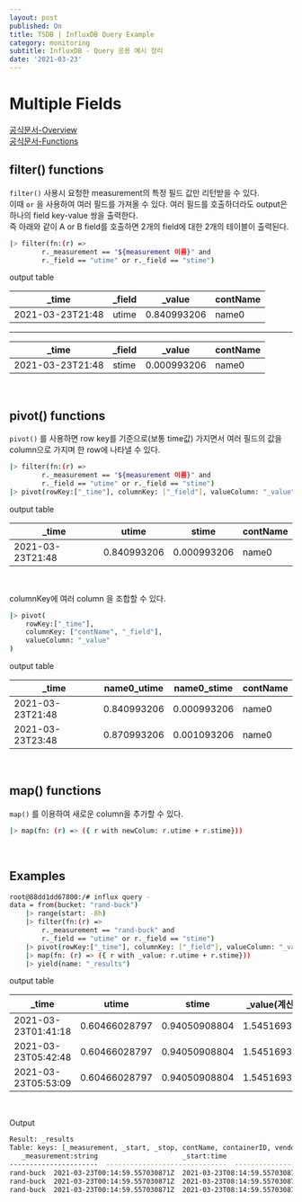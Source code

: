 ```yaml
---
layout: post
published: On
title: TSDB | InfluxDB Query Example
category: monitoring
subtitle: InfluxDB - Query 응용 예시 정리
date: '2021-03-23'
---  
```


# Multiple Fields

[공식문서-Overview](https://docs.influxdata.com/influxdb/cloud/query-data/common-queries/multiple-fields-in-calculations/) <br>
[공식문서-Functions](https://docs.influxdata.com/influxdb/v2.0/reference/flux/stdlib/built-in/transformations/)

## filter() functions
```filter()``` 사용시 요청한 measurement의 특정 필드 값만 리턴받을 수 있다. <br>
이때 ```or``` 을 사용하여 여러 필드를 가져올 수 있다. 여러 필드를 호출하더라도 output은 하나의 field key-value 쌍을 출력한다. <br>
즉 아래와 같이 A or B field를 호출하면 2개의 field에 대한 2개의 테이블이 출력된다. 

```sh
|> filter(fn:(r) =>
		r._measurement == "${measurement 이름}" and
		r._field == "utime" or r._field == "stime")
```

output table

|_time | _field | _value | contName
|--|--|--|--|
|2021-03-23T21:48|utime|0.840993206| name0

---

|_time | _field | _value | contName
|--|--|--|--|
|2021-03-23T21:48|stime|0.000993206| name0

<br>

## pivot() functions
```pivot()``` 를 사용하면 row key를 기준으로(보통 time값) 가지면서 여러 필드의 값을 column으로 가지며 한 row에 나타낼 수 있다. <br>

```sh
|> filter(fn:(r) =>
		r._measurement == "${measurement 이름}" and
		r._field == "utime" or r._field == "stime")
|> pivot(rowKey:["_time"], columnKey: ["_field"], valueColumn: "_value")
```

output table

|_time | utime | stime | contName
|--|--|--|--|
|2021-03-23T21:48|0.840993206 | 0.000993206 |name0

<br>

columnKey에 여러 column 을 조합할 수 있다.

```sh
|> pivot(
	rowKey:["_time"], 
	columnKey: ["contName", "_field"], 
	valueColumn: "_value"
)
```

output table

|_time | name0_utime | name0_stime | contName
|--|--|--|--|
|2021-03-23T21:48| 0.840993206 | 0.000993206 | name0
|2021-03-23T23:48| 0.870993206 | 0.001093206 | name0


<br>

## map() functions
```map()``` 를 이용하여 새로운 column을 추가할 수 있다.

```sh
|> map(fn: (r) => ({ r with newColum: r.utime + r.stime}))
```

<br>

## Examples

```sh
root@88dd1dd67800:/# influx query -
data = from(bucket: "rand-buck")
	|> range(start: -8h)
	|> filter(fn:(r) =>
		r._measurement == "rand-buck" and
		r._field == "utime" or r._field == "stime")
	|> pivot(rowKey:["_time"], columnKey: ["_field"], valueColumn: "_value")
	|> map(fn: (r) => ({ r with _value: r.utime + r.stime}))
	|> yield(name: "_results")
```

output table

|_time | utime | stime | _value(계산값)
|--|--|--|--|
|2021-03-23T01:41:18 |0.60466028797 | 0.94050908804| 1.5451693760
|2021-03-23T05:42:48 |0.60466028797 | 0.94050908804| 1.5451693760
|2021-03-23T05:53:09 |0.60466028797 | 0.94050908804| 1.5451693760

<br>

Output

```sh
Result: _results
Table: keys: [_measurement, _start, _stop, contName, containerID, vendor]
   _measurement:string                     _start:time                      _stop:time         contName:string      containerID:string           vendor:string                  _value:float                   stime:float                   utime:float                      _time:time
----------------------  ------------------------------  ------------------------------  ----------------------  ----------------------  ----------------------  ----------------------------  ----------------------------  ----------------------------  ------------------------------
rand-buck  2021-03-23T00:14:59.557030871Z  2021-03-23T08:14:59.557030871Z                   name0                 contid0                 mobigen             1.545169376024632            0.9405090880450124            0.6046602879796196  2021-03-23T01:41:18.134184438Z
rand-buck  2021-03-23T00:14:59.557030871Z  2021-03-23T08:14:59.557030871Z                   name0                 contid0                 mobigen             1.545169376024632            0.9405090880450124            0.6046602879796196  2021-03-23T05:42:48.414859117Z
rand-buck  2021-03-23T00:14:59.557030871Z  2021-03-23T08:14:59.557030871Z                   name0                 contid0                 mobigen             1.545169376024632            0.9405090880450124            0.6046602879796196  2021-03-23T05:53:09.296947480Z
```